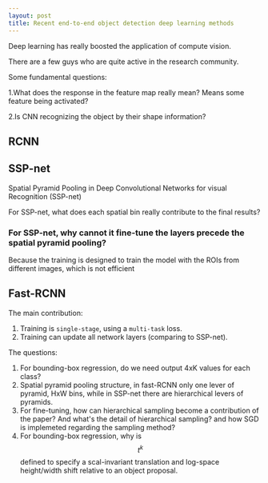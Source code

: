 ```yaml
---
layout: post
title: Recent end-to-end object detection deep learning methods
---
```


Deep learning has really boosted the application of compute vision.

There are a few guys who are quite active in the research community.

Some fundamental questions:

1.What does the response in the feature map really mean? Means some feature being activated?

2.Is CNN recognizing the object by their shape information?


## RCNN ##



## SSP-net ##
Spatial Pyramid Pooling in Deep Convolutional Networks for visual Recognition (SSP-net)

For SSP-net, what does each spatial bin really contribute to the final results?

### For SSP-net, why cannot it fine-tune the layers precede the spatial pyramid pooling? ###
Because the training is designed to train the model with the ROIs from different images, which is not efficient


## Fast-RCNN ##

The main contribution:

1. Training is `single-stage`, using a `multi-task` loss.
2. Training can update all network layers (comparing to SSP-net).

The questions:

1. For bounding-box regression, do we need output 4xK values for each class?
2. Spatial pyramid pooling structure, in fast-RCNN only one lever of pyramid, HxW bins, while in SSP-net there are hierarchical levers of pyramids.
3. For fine-tuning, how can hierarchical sampling become a contribution of the paper? And what's the detail of hierarchical sampling? and how SGD is implemeted regarding the sampling method?
4. For bounding-box regression, why is $$ t^k $$ defined to specify a scal-invariant translation and log-space height/width shift relative to an object proposal.
